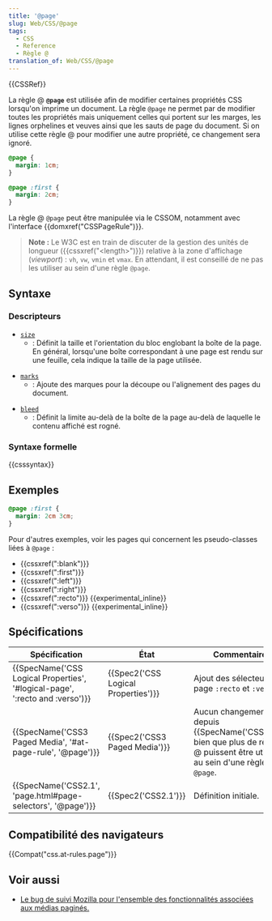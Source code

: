```yaml
---
title: '@page'
slug: Web/CSS/@page
tags:
  - CSS
  - Reference
  - Règle @
translation_of: Web/CSS/@page
---
```


{{CSSRef}}

La règle @ **`@page`** est utilisée afin de modifier certaines propriétés CSS lorsqu'on imprime un document. La règle `@page` ne permet par de modifier toutes les propriétés mais uniquement celles qui portent sur les marges, les lignes orphelines et veuves ainsi que les sauts de page du document. Si on utilise cette règle @ pour modifier une autre propriété, ce changement sera ignoré.

```css
@page {
  margin: 1cm;
}

@page :first {
  margin: 2cm;
}
```

La règle @ `@page` peut être manipulée via le CSSOM, notamment avec l'interface {{domxref("CSSPageRule")}}.

> **Note :** Le W3C est en train de discuter de la gestion des unités de longueur ({{cssxref("&lt;length&gt;")}}) relative à la zone d'affichage (_viewport_) : `vh`, `vw`, `vmin` et `vmax`. En attendant, il est conseillé de ne pas les utiliser au sein d'une règle `@page`.

## Syntaxe

### Descripteurs

- [`size`](/fr/docs/Web/CSS/@page/size)
  - : Définit la taille et l'orientation du bloc englobant la boîte de la page. En général, lorsqu'une boîte correspondant à une page est rendu sur une feuille, cela indique la taille de la page utilisée.

<!---->

- [`marks`](/fr/docs/orphaned/Web/CSS/@page/marks)
  - : Ajoute des marques pour la découpe ou l'alignement des pages du document.

<!---->

- [`bleed`](/fr/docs/orphaned/Web/CSS/@page/bleed)
  - : Définit la limite au-delà de la boîte de la page au-delà de laquelle le contenu affiché est rogné.

### Syntaxe formelle

{{csssyntax}}

## Exemples

```css
@page :first {
  margin: 2cm 3cm;
}
```

Pour d'autres exemples, voir les pages qui concernent les pseudo-classes liées à `@page` :

- {{cssxref(":blank")}}
- {{cssxref(":first")}}
- {{cssxref(":left")}}
- {{cssxref(":right")}}
- {{cssxref(":recto")}} {{experimental_inline}}
- {{cssxref(":verso")}} {{experimental_inline}}

## Spécifications

| Spécification                                                                                        | État                                             | Commentaires                                                                                                                          |
| ---------------------------------------------------------------------------------------------------- | ------------------------------------------------ | ------------------------------------------------------------------------------------------------------------------------------------- |
| {{SpecName('CSS Logical Properties', '#logical-page', ':recto and :verso')}} | {{Spec2('CSS Logical Properties')}} | Ajout des sélecteurs de page `:recto` et `:verso`.                                                                                    |
| {{SpecName('CSS3 Paged Media', '#at-page-rule', '@page')}}                         | {{Spec2('CSS3 Paged Media')}}         | Aucun changement depuis  {{SpecName('CSS2.1')}}, bien que plus de règles @ puissent être utilisées au sein d'une règle `@page`. |
| {{SpecName('CSS2.1', 'page.html#page-selectors', '@page')}}                     | {{Spec2('CSS2.1')}}                         | Définition initiale.                                                                                                                  |

## Compatibilité des navigateurs

{{Compat("css.at-rules.page")}}

## Voir aussi

- [Le bug de suivi Mozilla pour l'ensemble des fonctionnalités associées aux médias paginés.](https://bugzilla.mozilla.org/show_bug.cgi?id=286443)

